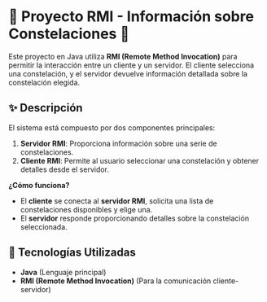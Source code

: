 # 🚀 Proyecto RMI - Información sobre Constelaciones 🌌

Este proyecto en Java utiliza **RMI (Remote Method Invocation)** para permitir la interacción entre un cliente y un servidor. El cliente selecciona una constelación, y el servidor devuelve información detallada sobre la constelación elegida.

## ✨ Descripción

El sistema está compuesto por dos componentes principales:

1. **Servidor RMI**: Proporciona información sobre una serie de constelaciones.
2. **Cliente RMI**: Permite al usuario seleccionar una constelación y obtener detalles desde el servidor.

**¿Cómo funciona?**  
- El **cliente** se conecta al **servidor RMI**, solicita una lista de constelaciones disponibles y elige una.
- El **servidor** responde proporcionando detalles sobre la constelación seleccionada.

## 🔧 Tecnologías Utilizadas

- **Java** (Lenguaje principal)
- **RMI (Remote Method Invocation)** (Para la comunicación cliente-servidor)
